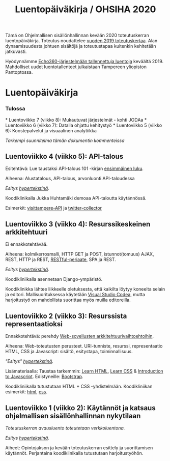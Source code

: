 ﻿---
layout: default
title: Luentopäiväkirja / OHSIHA 2020
year: 2020
---

Tämä on Ohjelmallisen sisällönhallinnan kevään 2020 toteutuskerran luentopäiväkirja.
Toteutus noudattelee [vuoden 2019 toteutuskertaa](https://ohsiha.github.io/2019/luentopaivakirja).
Alan dynaamisuudesta johtuen sisältöjä ja toteutustapaa kuitenkin kehitetään jatkuvasti.

Hyödynnämme [Echo360-järjestelmään tallennettuja luentoja](https://echo360.org.uk/section/89ccd5ff-39ab-417f-a411-77591e21f565/public) keväältä 2019. Mahdolliset uudet luentotallenteet julkaistaan Tampereen yliopiston Pantoptossa.


# Luentopäiväkirja
<div id="accordion">
  <h3>Tulossa</h3>
  <!-- Oh yes, using Markdown inside HTML in Github-based Jekyll! -->
  <div markdown="1">
* Luentoviikko 7 (viikko 8): Mukautuvat järjestelmät - kohti JODAa
* Luentoviikko 6 (viikko 7): Datalla ohjattu kehitystyö
* Luentoviikko 5 (viikko 6): Koostepalvelut ja visuaalinen analytiikka

*Tarkempi suunnitelma tämän dokumentin kommenteissa*
</div>
</div>

<!--
* Luentoviikko 4 (viikko 5): API-talous
* Luentoviikko 3 (viikko 4): Resurssikeskeinen arkkitehtuuri
* Luentoviikko 2 (viikko 3): Resurssista representaatioksi
-->


<!--
-->
<!-- Tulossa: (Päivittämättä)

Ohjelmallisen sisällönhallinnan kevään toteutuskerta on päättynyt.
[Johdanto datatieteeseen](http://jodatut.github.io/2018) jatkaa siitä mihin Ohjelmallinen sisällönhallinta jäi.
-->
<!--
## Luentoviikko 7 (viikko 8): Mukautuvat järjestelmät

Ei ennakkotehtävää.

*Esitys [hypertekstinä](https://ohsiha.github.io/2020/luento/K7/esitys.html).*

Kohti mukautuvia ominaisuuksia.
Lähestymistapoja mukautuvuuteen (laiteriippumattomuus,
saavutettavuus, kansainvälistäminen &amp; kotoistaminen, personointi, suosittelijajärjestelmät),
mukautuva hypermedia,
käyttäjän mallintaminen,
hajautetut käyttäjäprofiilit,
suosittelujärjestelmät.

Koodiklinikalla hahmotellaan askelia [kohti oppivia järjestelmiä](https://ohsiha.github.io/2020/02/22/oppivat-jarjestelmat.html). Echon kanssa törmättiin teknisiin ongelmiin kesken tallennuksen, joten tallennetta ei valitettavasti julkaista.

## Luentoviikko 6 (viikko 7): Datalla ohjattu kehitystyö
Ei ennakkotehtävää

Aiheena: Lean startup ja datalla ohjattu kehitystyö, käytön seurannan periaatteet ja toteuttaminen, käyttödatan kerääminen.

*Esitys [hypertekstinä](http://ohsiha.github.io/2020/luento/K6/esitys.html).*

Koodiklinikalla puhuttiin visualisoinnista.[Toimiva demo .zip pakettina](https://ohsiha.github.io/2020/koodikliniikka/Dashboard/dashboard.zip)

## Luentoviikko 5 (viikko 6): Koostepalvelut ja visuaalinen analytiikka
Ei ennakkotehtävää

Aiheena: johdanto koostepalveluihin, koostamisen tasot,informaation visualisointi

*Esitys [hypertekstinä](http://ohsiha.github.io/2020/luento/K5/esitys.html).*

Koodiklinikalla perehdyttiin Djangoon.

-->

## Luentoviikko 4 (viikko 5): API-talous

Esitehtävä: Lue taustaksi API-talous 101 -kirjan [ensimmäinen luku](https://www.apitalous101.fi/luku-varoitus).

Aiheena: Alustatalous, API-talous, arvonluonti API-taloudessa

*Esitys [hypertekstinä](http://ohsiha.github.io/2020/luento/K4/esitys.html).*

Koodiklinikalla Jukka Huhtamäki demoaa API-taloutta käytännössä.

Esimerkit:
[visittampere-API](https://github.com/ohsiha/2019-01-visittampere-API) ja
[twitter-collector](https://github.com/ohsiha/2019-01-twitter-collector)

## Luentoviikko 3 (viikko 4): Resurssikeskeinen arkkitehtuuri
Ei ennakkotehtävää.

Aiheena: kolmikerrosmalli,
HTTP GET ja POST,
istunnot(tomuus) AJAX,
REST, HTTP ja REST,
[RESTful-periaate](http://www.vinaysahni.com/best-practices-for-a-pragmatic-restful-api), SPA ja REST.

*Esitys [hypertekstinä](http://ohsiha.github.io/2020/luento/K3/esitys.html).*

Koodikliniikalla asennetaan Django-ympäristö.
<!-- Kannattaa ottaa oma kone mukaan.-->
Koodiklinikka lähtee liikkeelle oletuksesta, että kaikilta löytyy koneelta selain ja editori. Mallisuorituksessa käytetään [Visual Studio Codea](https://code.visualstudio.com/), mutta harjoitustyö on mahdollista suorittaa myös muilla editoreilla.
<!-- Lisäksi Windows-käyttäjien kannattaa ladata [python](https://www.python.org/downloads/). Sen asentamisen käymme läpi koodikliniikalla.-->

## Luentoviikko 2 (viikko 3): Resurssista representaatioksi

Ennakkotehtävä: perehdy [Web-sovellusten arkkitehtuurivaihtoehtoihin](https://blog.octo.com/en/new-web-application-architectures-and-impacts-for-enterprises-1/).

Aiheena: Web-toteutusten perusteet.
URI-tunniste, resurssi, representaatio
HTML, CSS ja Javascript: sisältö, esitystapa, toiminnallisuus.

*"Esitys" [hypertekstinä](http://ohsiha.github.io/2020/luento/K2/esitys.html).*

Lisämateriaalia: Taustaa tarkemmin:
[Learn HTML](https://www.codecademy.com/learn/learn-html),
[Learn CSS](https://www.codecademy.com/learn/learn-css) &amp;
[Introduction to Javascript](https://www.codecademy.com/learn/javascript).
Edistyneille: [Bootstrap](http://getbootstrap.com/).

Koodikliniikalla tutustutaan HTML + CSS -yhdistelmään.
Koodikliniikan esimerkit:
[html](http://ohsiha.github.io/2020/koodikliniikka/html+css+js/index.html),
[css](http://ohsiha.github.io/2020/koodikliniikka/html+css+js/index.css).

## Luentoviikko 1 (viikko 2): Käytännöt ja katsaus ohjelmallisen sisällönhallinnan nykytilaan

*Toteutuskerran avausluento toteutetaan verkkoluentona.*

*Esitys [hypertekstinä](http://ohsiha.github.io/2020/luento/K1/esitys.html).*

Aiheet: Opintojakson ja kevään toteutuskerran esittely ja suorittamisen käytännöt.
Perjantaina koodiklinikalla tutustutaan harjoitustyöhön.

<!-- Huom! Aloitamme perjantaina klo 9.00.-->
<!-- [ohjelmallisen sisällönhallinnan tila vuonna 2018](http://ohsiha.github.io/2018/01/10/ohsiha-vuonna-2018). -->
